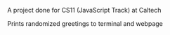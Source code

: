 A project done for CS11 (JavaScript Track) at Caltech

Prints randomized greetings to terminal and webpage 
